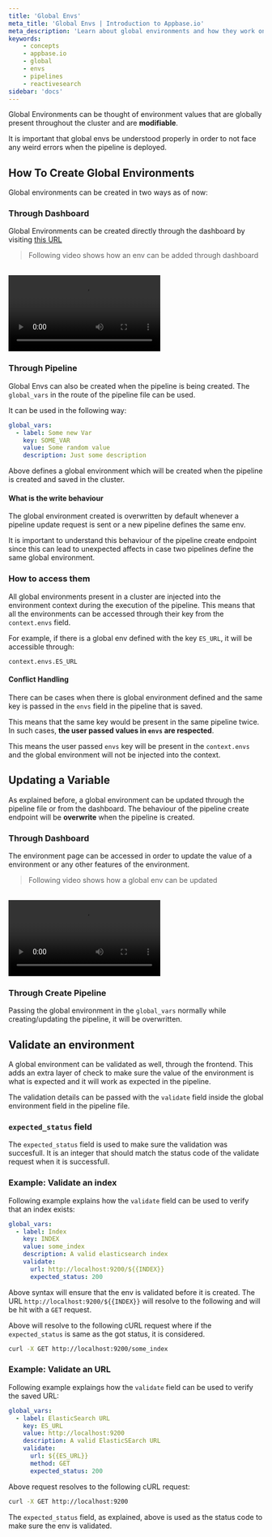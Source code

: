 ```yaml
---
title: 'Global Envs'
meta_title: 'Global Envs | Introduction to Appbase.io'
meta_description: 'Learn about global environments and how they work on ReactiveSearch Pipelines'
keywords:
    - concepts
    - appbase.io
    - global
    - envs
    - pipelines
    - reactivesearch
sidebar: 'docs'
---
```


Global Environments can be thought of environment values that are globally present throughout the cluster and are **modifiable**.

It is important that global envs be understood properly in order to not face any weird errors when the pipeline is deployed.

## How To Create Global Environments

Global environments can be created in two ways as of now:

### Through Dashboard

Global Environments can be created directly through the dashboard by visiting [this URL](https://dash.appbase.io/cluster/global-vars)

> Following video shows how an env can be added through dashboard

<br>
<video controls autoplay loop>
  <source src="https://i.imgur.com/db8QEAQ.mp4" type="video/mp4">
Your browser does not support the video tag.
</video>


### Through Pipeline

Global Envs can also be created when the pipeline is being created. The `global_vars` in the route of the pipeline file can be used.

It can be used in the following way:

```yml
global_vars:
  - label: Some new Var
    key: SOME_VAR
    value: Some random value
    description: Just some description
```

Above defines a global environment which will be created when the pipeline is created and saved in the cluster.

#### What is the write behaviour

The global environment created is overwritten by default whenever a pipeline update request is sent or a new pipeline defines the same env.

It is important to understand this behaviour of the pipeline create endpoint since this can lead to unexpected affects in case two pipelines define the same global environment.

### How to access them

All global environments present in a cluster are injected into the environment context during the execution of the pipeline. This means that all the environments can be accessed through their key from the `context.envs` field.

For example, if there is a global env defined with the key `ES_URL`, it will be accessible through:

```context.envs.ES_URL```

#### Conflict Handling

There can be cases when there is global environment defined and the same key is passed in the `envs` field in the pipeline that is saved.

This means that the same key would be present in the same pipeline twice. In such cases, **the user passed values in `envs` are respected**.

This means the user passed `envs` key will be present in the `context.envs` and the global environment will not be injected into the context.

## Updating a Variable

As explained before, a global environment can be updated through the pipeline file or from the dashboard. The behaviour of the pipeline create endpoint will be **overwrite** when the pipeline is created.

### Through Dashboard

The environment page can be accessed in order to update the value of a environment or any other features of the environment.

> Following video shows how a global env can be updated

<br>
<video controls autoplay loop>
  <source src="https://i.imgur.com/HnPHgt3.mp4" type="video/mp4">
Your browser does not support the video tag.
</video>

### Through Create Pipeline

Passing the global environment in the `global_vars` normally while creating/updating the pipeline, it will be overwritten.

## Validate an environment

A global environment can be validated as well, through the frontend. This adds an extra layer of check to make sure the value of the environment is what is expected and it will work as expected in the pipeline.

The validation details can be passed with the `validate` field inside the global environment field in the pipeline file.

### `expected_status` field

The `expected_status` field is used to make sure the validation was succesfull. It is an integer that should match the status code of the validate request when it is successfull.

### Example: Validate an index

Following example explains how the `validate` field can be used to verify that an index exists:

```yml
global_vars:
  - label: Index
    key: INDEX
    value: some_index
    description: A valid elasticsearch index
    validate:
      url: http://localhost:9200/${{INDEX}}
      expected_status: 200
```

Above syntax will ensure that the env is validated before it is created. The URL `http://localhost:9200/${{INDEX}}` will resolve to the following and will be hit with a `GET` request.

Above will resolve to the following cURL request where if the `expected_status` is same as the got status, it is considered.

```sh
curl -X GET http://localhost:9200/some_index
```

### Example: Validate an URL

Following example explaings how the `validate` field can be used to verify the saved URL:

```yml
global_vars:
  - label: ElasticSearch URL
    key: ES_URL
    value: http://localhost:9200
    description: A valid ElasticSEarch URL
    validate:
      url: ${{ES_URL}}
      method: GET
      expected_status: 200
```

Above request resolves to the following cURL request:

```sh
curl -X GET http://localhost:9200
```

The `expected_status` field, as explained, above is used as the status code to make sure the env is validated.
